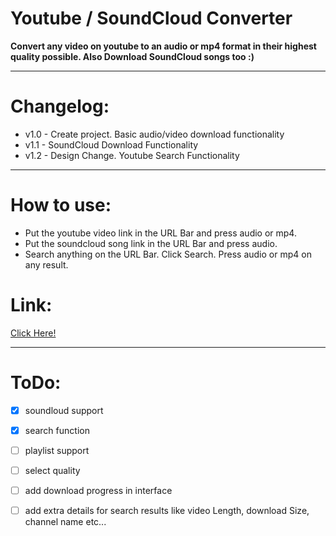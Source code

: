 # Youtube / SoundCloud Converter

**Convert any video on youtube to an audio or mp4 format in their highest quality possible. Also Download SoundCloud songs too :)**

---
# Changelog:
- v1.0 - Create project. Basic audio/video download functionality
- v1.1 - SoundCloud Download Functionality
- v1.2 - Design Change. Youtube Search Functionality 

---

# How to use:
- Put the youtube video link in the URL Bar and press audio or mp4.
- Put the soundcloud song link in the URL Bar and press audio.
- Search anything on the URL Bar. Click Search. Press audio or mp4 on any result.

# Link:
[Click Here!](http://denisytdl.herokuapp.com/)

---
# ToDo:
- [x] soundloud support
- [x] search function
- [ ] playlist support
- [ ] select quality
- [ ] add download progress in interface
- [ ] add extra details for search results like video Length, download Size, channel name etc...

